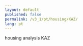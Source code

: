 ```yaml
---
layout: default
published: false
permalink: /v3_1/pt/housing/KAZ/
lang: pt
---
```


housing analysis KAZ
